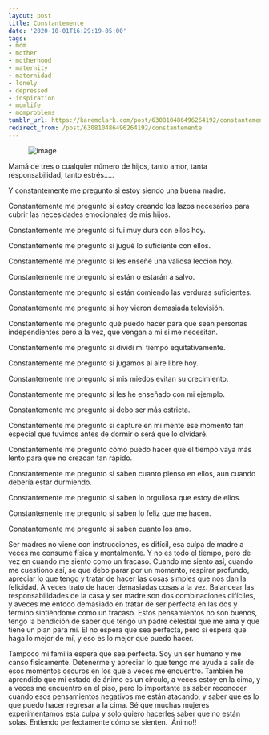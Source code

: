 ```yaml
---
layout: post
title: Constantemente
date: '2020-10-01T16:29:19-05:00'
tags:
- mom
- mother
- motherhood
- maternity
- maternidad
- lonely
- depressed
- inspiration
- momlife
- momproblems
tumblr_url: https://karemclark.com/post/630810486496264192/constantemente
redirect_from: /post/630810486496264192/constantemente
---
```

<figure data-orig-width="2832" data-orig-height="4256" class="tmblr-full"><img src="https://64.media.tumblr.com/940f447fc51c7f40df671976a0af0a60/2587222ce1a5c067-a6/s540x810/eb0e35e45a3df627e61789aaa69ad84eb8ad2a04.jpg" alt="image" data-orig-width="2832" data-orig-height="4256"></figure>

Mamá de tres o cualquier número de hijos, tanto amor, tanta responsabilidad, tanto estrés…..&nbsp;

Y constantemente me pregunto si estoy siendo una buena madre.&nbsp;

Constantemente me pregunto si estoy creando los lazos necesarios para cubrir las necesidades emocionales de mis hijos.&nbsp;

Constantemente me pregunto si fui muy dura con ellos hoy.&nbsp;

Constantemente me pregunto si jugué lo suficiente con ellos.&nbsp;

Constantemente me pregunto si les enseñé una valiosa lección hoy.&nbsp;

Constantemente me pregunto si están o estarán a salvo.&nbsp;

Constantemente me pregunto si están comiendo las verduras suficientes.&nbsp;

Constantemente me pregunto si hoy vieron demasiada televisión.&nbsp;

Constantemente me pregunto qué puedo hacer para que sean personas independientes pero a la vez, que vengan a mi si me necesitan.&nbsp;

Constantemente me pregunto si dividí mi tiempo equitativamente.&nbsp;

Constantemente me pregunto si jugamos al aire libre hoy.&nbsp;

Constantemente me pregunto si mis miedos evitan su crecimiento.&nbsp;

Constantemente me pregunto si les he enseñado con mi ejemplo.&nbsp;

Constantemente me pregunto si debo ser más estricta.&nbsp;

Constantemente me pregunto si capture en mi mente ese momento tan especial que tuvimos antes de dormir o será que lo olvidaré.&nbsp;

Constantemente me pregunto cómo puedo hacer que el tiempo vaya más lento para que no crezcan tan rápido.

Constantemente me pregunto si saben cuanto pienso en ellos, aun cuando debería estar durmiendo.&nbsp;

Constantemente me pregunto si saben lo orgullosa que estoy de ellos.&nbsp;

Constantemente me pregunto si saben lo feliz que me hacen.&nbsp;

Constantemente me pregunto si saben cuanto los amo.&nbsp;

Ser madres no viene con instrucciones, es difícil, esa culpa de madre a veces me consume física y mentalmente. Y no es todo el tiempo, pero de vez en cuando me siento como un fracaso. Cuando me siento así, cuando me cuestiono así, se que debo parar por un momento, respirar profundo, apreciar lo que tengo y tratar de hacer las cosas simples que nos dan la felicidad. A veces trato de hacer demasiadas cosas a la vez. Balancear las responsabilidades de la casa y ser madre son dos combinaciones difíciles, y aveces me enfoco demasiado en tratar de ser perfecta en las dos y termino sintiéndome como un fracaso. Estos pensamientos no son buenos, tengo la bendición de saber que tengo un padre celestial que me ama y que tiene un plan para mi. El no espera que sea perfecta, pero si espera que haga lo mejor de mí, y eso es lo mejor que puedo hacer.&nbsp;

Tampoco mi familia espera que sea perfecta. Soy un ser humano y me canso fisicamente. Detenerme y apreciar lo que tengo me ayuda a salir de esos momentos oscuros en los que a veces me encuentro. También he aprendido que mi estado de ánimo es un círculo, a veces estoy en la cima, y a veces me encuentro en el piso, pero lo importante es saber reconocer cuando esos pensamientos negativos me están atacando, y saber que es lo que puedo hacer regresar a la cima. Sé que muchas mujeres experimentamos esta culpa y solo quiero hacerles saber que no están solas. Entiendo perfectamente cómo se sienten.&nbsp; Ánimo!!

